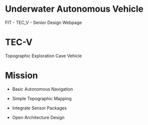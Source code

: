 # Underwater Autonomous Vehicle
FIT - TEC_V - Senior Design Webpage

# TEC-V
Topographic 
Exploration
Cave 
Vehicle


# Mission
- Basic Autonomous Navigation

- Simple Topographic Mapping

- Integrate Sensor Packages

- Open Architecture Design
